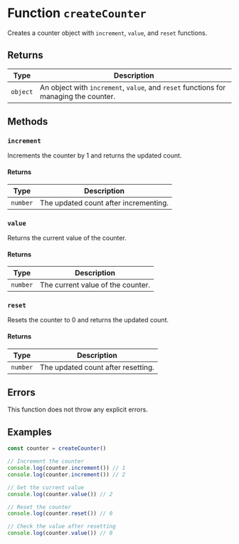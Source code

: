 # Function `createCounter`

Creates a counter object with `increment`, `value`, and `reset` functions.

## Returns

| Type     | Description                                                                          |
| -------- | ------------------------------------------------------------------------------------ |
| `object` | An object with `increment`, `value`, and `reset` functions for managing the counter. |

## Methods

### `increment`

Increments the counter by 1 and returns the updated count.

#### Returns

| Type     | Description                           |
| -------- | ------------------------------------- |
| `number` | The updated count after incrementing. |

### `value`

Returns the current value of the counter.

#### Returns

| Type     | Description                       |
| -------- | --------------------------------- |
| `number` | The current value of the counter. |

### `reset`

Resets the counter to 0 and returns the updated count.

#### Returns

| Type     | Description                        |
| -------- | ---------------------------------- |
| `number` | The updated count after resetting. |

## Errors

This function does not throw any explicit errors.

## Examples

```typescript
const counter = createCounter()

// Increment the counter
console.log(counter.increment()) // 1
console.log(counter.increment()) // 2

// Get the current value
console.log(counter.value()) // 2

// Reset the counter
console.log(counter.reset()) // 0

// Check the value after resetting
console.log(counter.value()) // 0
```
